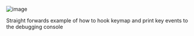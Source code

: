![image](https://github.com/Laamy/Examples/assets/83557555/260c178a-cc24-465a-8d5c-7f4314ea143c)

Straight forwards example of how to hook keymap and print key events to the debugging console
